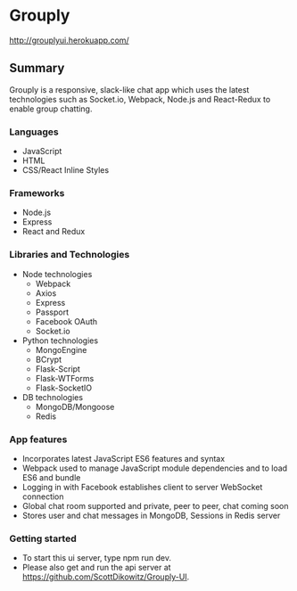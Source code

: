 # Grouply

http://grouplyui.herokuapp.com/

## Summary

Grouply is a responsive, slack-like chat app which uses the latest technologies such as Socket.io, Webpack, Node.js and React-Redux to enable group chatting.

### Languages

* JavaScript
* HTML
* CSS/React Inline Styles

### Frameworks

* Node.js
* Express
* React and Redux

### Libraries and Technologies

* Node technologies
  + Webpack
  + Axios
  + Express
  + Passport
  + Facebook OAuth
  + Socket.io
* Python technologies
  + MongoEngine
  + BCrypt
  + Flask-Script
  + Flask-WTForms
  + Flask-SocketIO
* DB technologies
  + MongoDB/Mongoose
  + Redis

### App features

- Incorporates latest JavaScript ES6 features and syntax
- Webpack used to manage JavaScript module dependencies and to load ES6 and bundle
- Logging in with Facebook establishes client to server WebSocket connection
- Global chat room supported and private, peer to peer, chat coming soon
- Stores user and chat messages in MongoDB, Sessions in Redis server

### Getting started

- To start this ui server, type npm run dev.
- Please also get and run the api server at https://github.com/ScottDikowitz/Grouply-UI.

